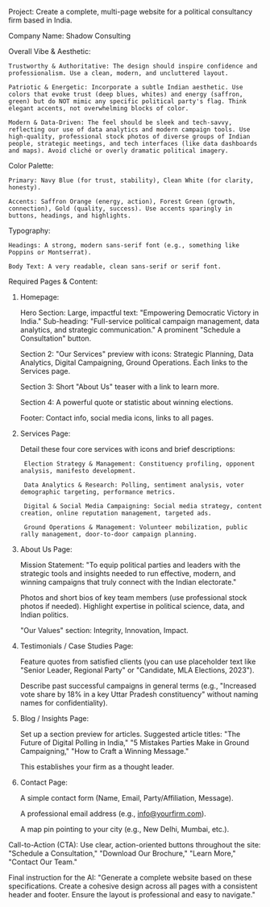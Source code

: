 Project: Create a complete, multi-page website for a political consultancy firm based in India.

Company Name: Shadow Consulting

Overall Vibe & Aesthetic:

    Trustworthy & Authoritative: The design should inspire confidence and professionalism. Use a clean, modern, and uncluttered layout.

    Patriotic & Energetic: Incorporate a subtle Indian aesthetic. Use colors that evoke trust (deep blues, whites) and energy (saffron, green) but do NOT mimic any specific political party's flag. Think elegant accents, not overwhelming blocks of color.

    Modern & Data-Driven: The feel should be sleek and tech-savvy, reflecting our use of data analytics and modern campaign tools. Use high-quality, professional stock photos of diverse groups of Indian people, strategic meetings, and tech interfaces (like data dashboards and maps). Avoid cliché or overly dramatic political imagery.

Color Palette:

    Primary: Navy Blue (for trust, stability), Clean White (for clarity, honesty).

    Accents: Saffron Orange (energy, action), Forest Green (growth, connection), Gold (quality, success). Use accents sparingly in buttons, headings, and highlights.

Typography:

    Headings: A strong, modern sans-serif font (e.g., something like Poppins or Montserrat).

    Body Text: A very readable, clean sans-serif or serif font.

Required Pages & Content:

1. Homepage:

    Hero Section: Large, impactful text: "Empowering Democratic Victory in India." Sub-heading: "Full-service political campaign management, data analytics, and strategic communication." A prominent "Schedule a Consultation" button.

    Section 2: "Our Services" preview with icons: Strategic Planning, Data Analytics, Digital Campaigning, Ground Operations. Each links to the Services page.

    Section 3: Short "About Us" teaser with a link to learn more.

    Section 4: A powerful quote or statistic about winning elections.

    Footer: Contact info, social media icons, links to all pages.

2. Services Page:

    Detail these four core services with icons and brief descriptions:

        Election Strategy & Management: Constituency profiling, opponent analysis, manifesto development.

        Data Analytics & Research: Polling, sentiment analysis, voter demographic targeting, performance metrics.

        Digital & Social Media Campaigning: Social media strategy, content creation, online reputation management, targeted ads.

        Ground Operations & Management: Volunteer mobilization, public rally management, door-to-door campaign planning.

3. About Us Page:

    Mission Statement: "To equip political parties and leaders with the strategic tools and insights needed to run effective, modern, and winning campaigns that truly connect with the Indian electorate."

    Photos and short bios of key team members (use professional stock photos if needed). Highlight expertise in political science, data, and Indian politics.

    "Our Values" section: Integrity, Innovation, Impact.

4. Testimonials / Case Studies Page:

    Feature quotes from satisfied clients (you can use placeholder text like "Senior Leader, Regional Party" or "Candidate, MLA Elections, 2023").

    Describe past successful campaigns in general terms (e.g., "Increased vote share by 18% in a key Uttar Pradesh constituency" without naming names for confidentiality).

5. Blog / Insights Page:

    Set up a section preview for articles. Suggested article titles: "The Future of Digital Polling in India," "5 Mistakes Parties Make in Ground Campaigning," "How to Craft a Winning Message."

    This establishes your firm as a thought leader.

6. Contact Page:

    A simple contact form (Name, Email, Party/Affiliation, Message).

    A professional email address (e.g., info@yourfirm.com).

    A map pin pointing to your city (e.g., New Delhi, Mumbai, etc.).

Call-to-Action (CTA): Use clear, action-oriented buttons throughout the site: "Schedule a Consultation," "Download Our Brochure," "Learn More," "Contact Our Team."

Final instruction for the AI: "Generate a complete website based on these specifications. Create a cohesive design across all pages with a consistent header and footer. Ensure the layout is professional and easy to navigate."